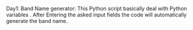 Day1: Band Name generator:
This Python script basically deal with Python variables . After Entering the asked input fields the code will automatically generate the band name.
